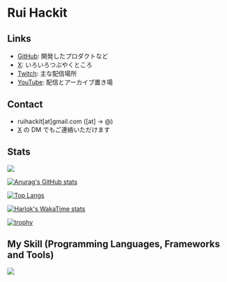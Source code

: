 # Rui Hackit

## Links
- [GitHub](https://github.com/ruihackit): 開発したプロダクトなど
- [X](https://x.com/ruihackit): いろいろつぶやくところ
- [Twitch](https://www.twitch.tv/ruihackit): 主な配信場所
- [YouTube](https://www.youtube.com/@ruihackit): 配信とアーカイブ置き場

## Contact
- ruihackit[at]gmail.com ([at] -> @)
- [X](https://x.com/ruihackit) の DM でもご連絡いただけます

## Stats

![](https://komarev.com/ghpvc/?username=ruihackit&color=00a806&style=for-the-badge&abbreviated=true)

[![Anurag's GitHub stats](https://github-readme-stats.vercel.app/api?username=ruihackit&show_icons=true&theme=chartreuse-dark)](https://github.com/anuraghazra/github-readme-stats)

[![Top Langs](https://github-readme-stats.vercel.app/api/top-langs/?username=ruihackit&layout=compact&theme=chartreuse-dark)](https://github.com/anuraghazra/github-readme-stats)

[![Harlok's WakaTime stats](https://github-readme-stats.vercel.app/api/wakatime?username=ruihackit&layout=compact&theme=chartreuse-dark)](https://github.com/anuraghazra/github-readme-stats)

[![trophy](https://github-profile-trophy.vercel.app/?username=ruihackit&theme=matrix)](https://github.com/ryo-ma/github-profile-trophy)



## My Skill (Programming Languages, Frameworks and Tools)

<img src="https://skillicons.dev/icons?i=py,pytorch,tensorflow,r,java,html,css,js,ts,tailwind,nodejs,npm,react,nextjs,svelte,vim,linux,ubuntu,unity,git,github,vscode,docker,discord" /> <br /><br />

<!--
**ruihackit/ruihackit** is a ✨ _special_ ✨ repository because its `README.md` (this file) appears on your GitHub profile.

Here are some ideas to get you started:

- 🔭 I’m currently working on ...
- 🌱 I’m currently learning ...
- 👯 I’m looking to collaborate on ...
- 🤔 I’m looking for help with ...
- 💬 Ask me about ...
- 📫 How to reach me: ...
- 😄 Pronouns: ...
- ⚡ Fun fact: ...
-->
